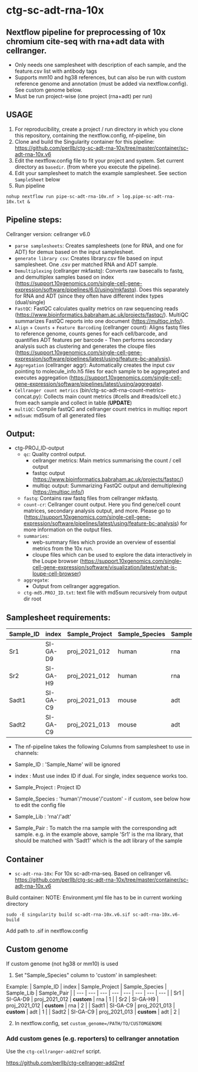 # ctg-sc-adt-rna-10x 
## Nextflow pipeline for preprocessing of 10x chromium cite-seq with rna+adt data with cellranger. 

- Only needs one samplesheet with description of each sample, and the feature.csv list with antibody tags  
- Supports mm10 and hg38 references, but can also be run with custom reference genome and annotation (must be added via nextflow.config). See custom genome below.
- Must be run project-wise (one project (rna+adt) per run)

## USAGE

1. For reproducibility, create a project / run directory in which you clone this repository, containing the nextflow.config, nf-pipeline, bin
2. Clone and build the Singularity container for this pipeline: https://github.com/perllb/ctg-sc-adt-rna-10x/tree/master/container/sc-adt-rna-10x.v6
3. Edit the nextflow.config file to fit your project and system. Set current directory as `basedir`. (from where you execute the pipeline).
4. Edit your samplesheet to match the example samplesheet. See section `SampleSheet` below
5. Run pipeline 
```
nohup nextflow run pipe-sc-adt-rna-10x.nf > log.pipe-sc-adt-rna-10x.txt &
```


## Pipeline steps:

Cellranger version: cellranger v6.0 

* `parse samplesheets`: Creates samplesheets (one for RNA, and one for ADT) for demux based on the input samplesheet. 
* `generate library csv`: Creates library.csv file based on input samplesheet. One .csv per matched RNA and ADT sample.
* `Demultiplexing` (cellranger mkfastq): Converts raw basecalls to fastq, and demultiplex samples based on index (https://support.10xgenomics.com/single-cell-gene-expression/software/pipelines/6.0/using/mkfastq). Does this separately for RNA and ADT (since they often have different index types (dual/single)
* `FastQC`: FastQC calculates quality metrics on raw sequencing reads (https://www.bioinformatics.babraham.ac.uk/projects/fastqc/). MultiQC summarizes FastQC reports into one document (https://multiqc.info/).
* `Align` + `Counts` + `Feature Barcoding` (cellranger count): Aligns fastq files to reference genome, counts genes for each cell/barcode, and quantifies ADT features per barcode - Then performs secondary analysis such as clustering and generates the cloupe files (https://support.10xgenomics.com/single-cell-gene-expression/software/pipelines/latest/using/feature-bc-analysis).
* `Aggregation` (cellranger aggr): Automatically creates the input csv pointing to molecule_info.h5 files for each sample to be aggregated and executes aggregation (https://support.10xgenomics.com/single-cell-gene-expression/software/pipelines/latest/using/aggregate). 
* `Cellranger count metrics` (bin/ctg-sc-adt-rna-count-metrics-concat.py): Collects main count metrics (#cells and #reads/cell etc.) from each sample and collect in table (**UPDATE**)
* `multiQC`: Compile fastQC and cellranger count metrics in multiqc report
* `md5sum`: md5sum of all generated files


## Output:
* ctg-PROJ_ID-output
    * `qc`: Quality control output. 
        * cellranger metrics: Main metrics summarising the count / cell output 
        * fastqc output (https://www.bioinformatics.babraham.ac.uk/projects/fastqc/)
        * multiqc output: Summarizing FastQC output and demultiplexing (https://multiqc.info/)
    * `fastq`: Contains raw fastq files from cellranger mkfastq.
    * `count-cr`: Cellranger count output. Here you find gene/cell count matrices, secondary analysis output, and more. Please go to (https://support.10xgenomics.com/single-cell-gene-expression/software/pipelines/latest/using/feature-bc-analysis) for more information on the output files.
    * `summaries`: 
        * web-summary files which provide an overview of essential metrics from the 10x run. 
        * cloupe files which can be used to explore the data interactively in the Loupe browser (https://support.10xgenomics.com/single-cell-gene-expression/software/visualization/latest/what-is-loupe-cell-browser)  
    * `aggregate`:
        * Output from cellranger aggregation. 
    * `ctg-md5.PROJ_ID.txt`: text file with md5sum recursively from output dir root    


## Samplesheet requirements:


 | Sample_ID | index | Sample_Project | Sample_Species | Sample_Lib | Sample_Pair | 
 | --- | --- | --- | --- | --- | --- | 
 | Sr1 | SI-GA-D9 | proj_2021_012 | human | rna | 1 |
 | Sr2 | SI-GA-H9 | proj_2021_012 | human | rna | 2 |
 | Sadt1 | SI-GA-C9 | proj_2021_013 | mouse | adt | 1 |
 | Sadt2 | SI-GA-C9 | proj_2021_013 | mouse | adt | 2 |

- The nf-pipeline takes the following Columns from samplesheet to use in channels:

- Sample_ID : 'Sample_Name' will be ignored
- index : Must use index ID if dual. For single, index sequence works too.
- Sample_Project : Project ID
- Sample_Species : 'human'/'mouse'/'custom' - if custom, see below how to edit the config file
- Sample_Lib : 'rna'/'adt'
- Sample_Pair : To match the rna sample with the corresponding adt sample. e.g. in the example above, sample 'Sr1' is the rna library, that should be matched with 'Sadt1' which is the adt library of the sample

## Container
- `sc-adt-rna-10x`: For 10x sc-adt-rna-seq. Based on cellranger v6.
https://github.com/perllb/ctg-sc-adt-rna-10x/tree/master/container/sc-adt-rna-10x.v6

Build container:
NOTE: Environment.yml file has to be in current working directory
```
sudo -E singularity build sc-adt-rna-10x.v6.sif sc-adt-rna-10x.v6-build
```

Add path to .sif in nextflow.config

## Custom genome 

If custom genome (not hg38 or mm10) is used

1. Set "Sample_Species" column to 'custom' in samplesheet:

Example:
 | Sample_ID | index | Sample_Project | Sample_Species | Sample_Lib | Sample_Pair | 
 | --- | --- | --- | --- | --- | --- | --- | --- |
 | Sr1 | SI-GA-D9 | proj_2021_012 | **custom** | rna | 1 |
 | Sr2 | SI-GA-H9 | proj_2021_012 | **custom** | rna | 2 |
 | Sadt1 | SI-GA-C9 | proj_2021_013 | **custom** | adt | 1 |
 | Sadt2 | SI-GA-C9 | proj_2021_013 | **custom** | adt | 2 |
 
 2. In nextflow.config, set 
 `custom_genome=/PATH/TO/CUSTOMGENOME`
 
### Add custom genes (e.g. reporters) to cellranger annotation

Use the `ctg-cellranger-add2ref` script. 

https://github.com/perllb/ctg-cellranger-add2ref


